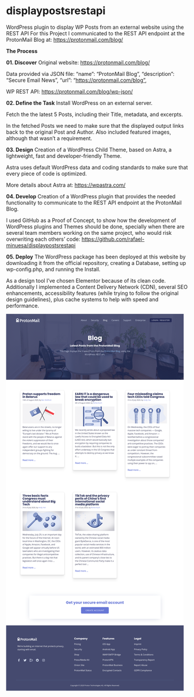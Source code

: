 # displaypostsrestapi
WordPress plugin to display WP Posts from an external website using the REST API
For this Project I communicated to the REST API endpoint at the ProtonMail Blog at: https://protonmail.com/blog/


**The Process**

**01. Discover**
Original website:
https://protonmail.com/blog/

Data provided via JSON file: 
“name”: “ProtonMail Blog”,
“description”: “Secure Email News”,
“url”: “https://protonmail.com/blog”,

WP REST API: https://protonmail.com/blog/wp-json/

**02. Define the Task**
Install WordPress on an external server.

Fetch the the latest 5 Posts, including their Title, metadata, and excerpts.

In the fetched Posts we need to make sure that the displayed output links back to the original Post and Author. Also included featured images, although that wasn’t a requirement.

**03. Design**
Creation of a WordPress Child Theme, based on Astra, a lightweight, fast and developer-friendly Theme.  

Astra uses default WordPress data and coding standards to make sure that every piece of code is optimized.

More details about Astra at: https://wpastra.com/

**04. Develop**
Creation of a WordPress plugin that provides the needed functionality to communicate to the REST API endpoint at the ProtonMail Blog. 

I used GitHub as a Proof of Concept, to show how the development of WordPress plugins and Themes should be done, specially when there are several team members working on the same project, who would risk overwriting each others’ code: 
https://github.com/rafael-minuesa/displaypostsrestapi

**05. Deploy**
The WordPress package has been deployed at this website by downloading it from the official repository, creating a Database, setting up wp-config.php, and running the Install. 

As a design tool I’ve chosen Elementor because of its clean code. Additionally I implemented a Content Delivery Network (CDN), several SEO enhancements, accessibility features (while trying to follow the original design guidelines), plus cache systems to help with speed and performance.

![Screenshot](https://github.com/rafael-minuesa/displaypostsrestapi/blob/master/proton.prowoos.com_screenshot.png)


